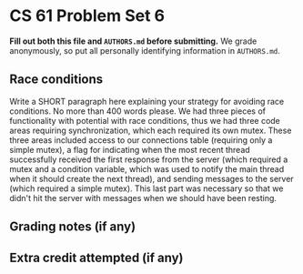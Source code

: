 CS 61 Problem Set 6
===================

**Fill out both this file and `AUTHORS.md` before submitting.** We grade
anonymously, so put all personally identifying information in `AUTHORS.md`.

Race conditions
---------------
Write a SHORT paragraph here explaining your strategy for avoiding
race conditions. No more than 400 words please.
We had three pieces of functionality with potential with race conditions, thus we had
three code areas requiring synchronization, which each required its own mutex.
These three areas included access to our connections table (requiring only a simple mutex),
a flag for indicating when the most recent thread successfully received the first
response from the server (which required a mutex and a condition variable, which
was used to notify the main thread when it should create the next thread), and
sending messages to the server (which required a simple mutex). This last part
was necessary so that we didn't hit the server with messages when we should have
been resting.



Grading notes (if any)
----------------------



Extra credit attempted (if any)
-------------------------------
